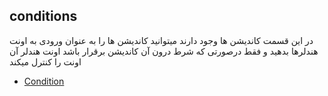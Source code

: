 ## conditions

در این قسمت کاندیشن ها وجود دارند میتوانید کاندیشن ها را به عنوان ورودی به اونت هندلرها بدهید و فقط درصورتی که شرط درون آن کاندیشن برقرار باشد اونت هندلر آن اونت را کنترل میکند

* [Condition](./Condition)